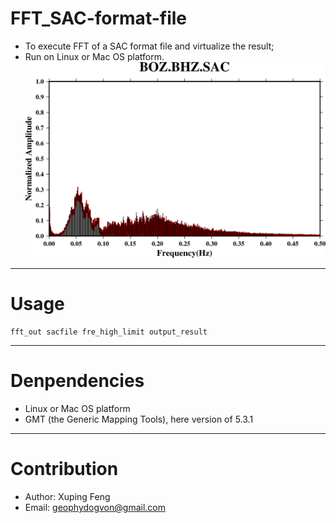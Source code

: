 # FFT_SAC-format-file
- To execute FFT of a SAC format file and virtualize the result;
- Run on Linux or Mac OS platform.
![Results](https://github.com/geophydog/FFT_SAC-format-file/blob/master/images/BOZ.BHZ.SAC_fftout.png)
***

# Usage
```
fft_out sacfile fre_high_limit output_result    
```
***
# Denpendencies
- Linux or Mac OS platform
- GMT (the Generic Mapping Tools), here version of 5.3.1
***
# Contribution
- Author: Xuping Feng 
- Email: geophydogvon@gmail.com

